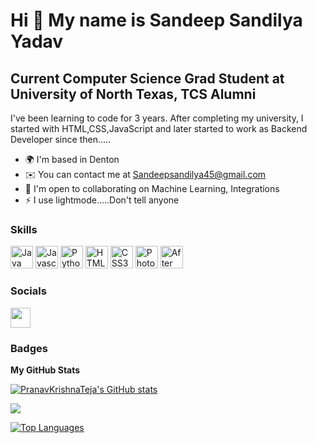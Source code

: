 Hi 👋 My name is Sandeep Sandilya Yadav
====================================

Current Computer Science Grad Student at University of North Texas, TCS Alumni
--------------------

I've been learning to code for 3 years. After completing my university, I started with HTML,CSS,JavaScript and later started to work as Backend Developer since then.....

*   🌍  I'm based in Denton
*   ✉️  You can contact me at [Sandeepsandilya45@gmail.com](mailto:Sandeepsandilya45@gmail.com)
*   🤝  I'm open to collaborating on Machine Learning, Integrations
*   ⚡  I use lightmode.....Don't tell anyone

### Skills
<p align="left">
                                <a href="https://www.oracle.com/java/" target="_blank" rel="noreferrer"><img src="https://raw.githubusercontent.com/danielcranney/readme-generator/main/public/icons/skills/java-colored.svg" width="36" height="36" alt="Java" /></a>
                                <a href="https://developer.mozilla.org/en-US/docs/Web/JavaScript" target="_blank" rel="noreferrer"><img src="https://raw.githubusercontent.com/danielcranney/readme-generator/main/public/icons/skills/javascript-colored.svg" width="36" height="36" alt="Javascript" /></a>
                                <a href="https://www.python.org/" target="_blank" rel="noreferrer"><img src="https://raw.githubusercontent.com/danielcranney/readme-generator/main/public/icons/skills/python-colored.svg" width="36" height="36" alt="Python" /></a>
                                <a href="https://developer.mozilla.org/en-US/docs/Glossary/HTML5" target="_blank" rel="noreferrer"><img src="https://raw.githubusercontent.com/danielcranney/readme-generator/main/public/icons/skills/html5-colored.svg" width="36" height="36" alt="HTML5" /></a>
                                <a href="https://www.w3.org/TR/CSS/#css" target="_blank" rel="noreferrer"><img src="https://raw.githubusercontent.com/danielcranney/readme-generator/main/public/icons/skills/css3-colored.svg" width="36" height="36" alt="CSS3" /></a>
                                <a href="https://www.adobe.com/uk/products/photoshop.html" target="_blank" rel="noreferrer"><img src="https://raw.githubusercontent.com/danielcranney/readme-generator/main/public/icons/skills/photoshop-colored-dark.svg" width="36" height="36" alt="Photoshop" /></a>
                                <a href="https://www.adobe.com/uk/products/aftereffects.html" target="_blank" rel="noreferrer"><img src="https://raw.githubusercontent.com/danielcranney/readme-generator/main/public/icons/skills/aftereffects-colored-dark.svg" width="36" height="36" alt="After Effects" /></a>
                    </p>
                    

### Socials
<p align="left"> 
                                <p align="left"> <a href="https://www.linkedin.com/in/sandeep-sandilya-yadav-047b19249/" target="_blank" rel="noreferrer"><img src="https://raw.githubusercontent.com/danielcranney/readme-generator/main/public/icons/socials/linkedin.svg" width="32" height="32" /></a></p>
                  
### Badges

<b>My GitHub Stats</b>

<a href="http://www.github.com/PranavKrishnaTeja"><img src="https://github-readme-stats.vercel.app/api?username=Sandeepsandilya45&show_icons=true&hide=&count_private=true&title_color=0891b2&text_color=ffffff&icon_color=ffffff&bg_color=181824&hide_border=true&show_icons=true" alt="PranavKrishnaTeja's GitHub stats" /></a>

<a href="http://www.github.com/PranavKrishnaTeja"><img src="https://github-readme-streak-stats.herokuapp.com/?user=Sandeepsandilya45&stroke=ffffff&background=181824&ring=0891b2&fire=0891b2&currStreakNum=ffffff&currStreakLabel=0891b2&sideNums=ffffff&sideLabels=ffffff&dates=ffffff&hide_border=true" /></a>

<a href="https://github.com/PranavKrishnaTeja" align="left"><img src="https://github-readme-stats.vercel.app/api/top-langs/?username=Sandeepsandilya45&langs_count=10&title_color=0891b2&text_color=ffffff&icon_color=ffffff&bg_color=181824&hide_border=true&locale=en&custom_title=Top%20%Languages" alt="Top Languages" /></a>
